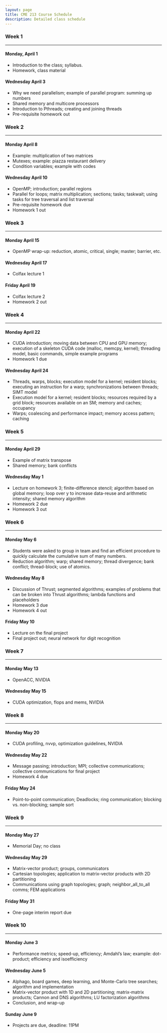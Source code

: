 ```yaml
---
layout: page
title: CME 213 Course Schedule
description: Detailed class schedule
---
```


### Week 1
---
#### Monday, April 1
* Introduction to the class; syllabus.
* Homework, class material

#### Wednesday April 3
* Why we need parallelism; example of parallel program: summing up numbers
* Shared memory and multicore processors
* Introduction to Pthreads; creating and joining threads
* Pre-requisite homework out

### Week 2
---
#### Monday April 8
* Example: multiplication of two matrices
* Mutexes; example: piazza restaurant delivery
* Condition variables; example with codes

#### Wednesday April 10
* OpenMP; introduction; parallel regions
* Parallel for loops; matrix multiplication; sections; tasks; taskwait; using tasks for tree traversal and list traversal
* Pre-requisite homework due
* Homework 1 out

### Week 3
---
#### Monday April 15
* OpenMP wrap-up: reduction, atomic, critical, single; master; barrier, etc.

#### Wednesday April 17
* Colfax lecture 1

#### Friday April 19
* Colfax lecture 2
* Homework 2 out

### Week 4
---
#### Monday April 22
* CUDA introduction; moving data between CPU and GPU memory; execution of a skeleton CUDA code (malloc, memcpy, kernel); threading model, basic commands, simple example programs
* Homework 1 due

#### Wednesday April 24
* Threads, warps, blocks; execution model for a kernel; resident blocks; executing an instruction for a warp; synchronizations between threads; SIMT model
* Execution model for a kernel; resident blocks; resources required by a grid block; resources available on an SM; memory and caches; occupancy
* Warps; coalescing and performance impact; memory access pattern; caching

### Week 5
---
#### Monday April 29
* Example of matrix transpose
* Shared memory; bank conflicts

#### Wednesday May 1
* Lecture on homework 3; finite-difference stencil; algorithm based on global memory; loop over y to increase data-reuse and arithmetic intensity; shared memory algorithm
* Homework 2 due
* Homework 3 out

### Week 6
---
#### Monday May 6
* Students were asked to group in team and find an efficient procedure to quickly calculate the cumulative sum of many numbers.
* Reduction algorithm; warp; shared memory; thread divergence; bank conflict; thread-block; use of atomics. 

#### Wednesday May 8
* Discussion of Thrust; segmented algorithms; examples of problems that can be broken into Thrust algorithms; lambda functions and placeholders
* Homework 3 due
* Homework 4 out

#### Friday May 10
* Lecture on the final project
* Final project out; neural network for digit recognition

### Week 7
---
#### Monday May 13
* OpenACC, NVIDIA

#### Wednesday May 15
* CUDA optimization, flops and mems, NVIDIA

### Week 8
---
#### Monday May 20
* CUDA profiling, nvvp, optimization guidelines, NVIDIA

#### Wednesday May 22
* Message passing; introduction; MPI; collective communications; collective communications for final project
* Homework 4 due

#### Friday May 24
* Point-to-point communication; Deadlocks; ring communication; blocking vs. non-blocking; sample sort

### Week 9
---
#### Monday May 27
* Memorial Day; no class

#### Wednesday May 29
* Matrix-vector product; groups, communicators
* Cartesian topologies; application to matrix-vector products with 2D partitioning
* Communications using graph topologies; graph; neighbor_all_to_all comms; FEM applications

#### Friday May 31
* One-page interim report due

### Week 10
---
#### Monday June 3
* Performance metrics; speed-up, efficiency; Amdahl’s law; example: dot-product; efficiency and isoefficiency

#### Wednesday June 5
* Alphago, board games, deep learning, and Monte-Carlo tree searches; algorithm and implementation
* Matrix-vector product with 1D and 2D partitioning; matrix-matrix products; Cannon and DNS algorithms; LU factorization algorithms
* Conclusion, and wrap-up

#### Sunday June 9
* Projects are due, deadline: 11PM
